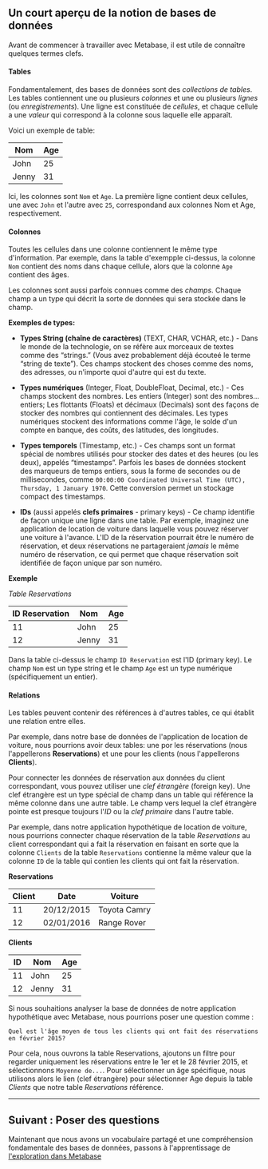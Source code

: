 ## Un court aperçu de la notion de bases de données

Avant de commencer à travailler avec Metabase, il est utile de connaître quelques termes clefs.

#### Tables

Fondamentalement, des bases de données sont des _collections de tables_. Les tables contiennent une ou plusieurs _colonnes_ et une ou plusieurs _lignes_ (ou _enregistrements_). Une ligne est constituée de _cellules_, et chaque cellule a une _valeur_ qui correspond à la colonne sous laquelle elle apparaît.

Voici un exemple de table:

| Nom  | Age |
| ----- | --- |
| John  | 25  |
| Jenny | 31  |

Ici, les colonnes sont `Nom` et `Age`. La première ligne contient deux cellules, une avec `John` et l'autre avec `25`, correspondand aux colonnes Nom et Age, respectivement.

#### Colonnes

Toutes les cellules dans une colonne contiennent le même type d'information. Par exemple, dans la table d'exempple ci-dessus, la colonne `Nom` contient des noms dans chaque cellule, alors que la colonne `Age` contient des âges.

Les colonnes sont aussi parfois connues comme des _champs_. Chaque champ a un type qui décrit la sorte de données qui sera stockée dans le champ.

**Exemples de types:**

- **Types String (chaîne de caractères)** (TEXT, CHAR, VCHAR, etc.) - Dans le monde de la technologie, on se réfère aux morceaux de textes comme des “strings.” (Vous avez probablement déjà écouteé le terme “string de texte”). Ces champs stockent des choses comme des noms, des adresses, ou n'importe quoi d'autre qui est du texte.

- **Types numériques** (Integer, Float, DoubleFloat, Decimal, etc.) - Ces champs stockent des nombres. Les entiers (Integer) sont des nombres... entiers; Les flottants (Floats) et décimaux (Decimals) sont des façons de stocker des nombres qui contiennent des décimales. Les types numériques stockent des informations comme l'âge, le solde d'un compte en banque, des coûts, des latitudes, des longitudes.

- **Types temporels** (Timestamp, etc.) - Ces champs sont un format spécial de nombres utilisés pour stocker des dates et des heures (ou les deux), appelés “timestamps”. Parfois les bases de données stockent des marqueurs de temps entiers, sous la forme de secondes ou de millisecondes, comme `00:00:00 Coordinated Universal Time (UTC), Thursday, 1 January 1970`. Cette conversion permet un stockage compact des timestamps.

- **IDs** (aussi appelés **clefs primaires** - primary keys) - Ce champ identifie de façon unique une ligne dans une table. Par exemple, imaginez une application de location de voiture dans laquelle vous pouvez réserver une voiture à l'avance. L'ID de la réservation pourrait être le numéro de réservation, et deux réservations ne partageraient *jamais* le même numéro de réservation, ce qui permet que chaque réservation soit identifiée de façon unique par son numéro.

**Exemple**

_Table Reservations_

| ID Reservation | Nom   | Age |
| -------------- | ----- | --- |
| 11             | John  | 25  |
| 12             | Jenny | 31  |

Dans la table ci-dessus le champ `ID Reservation` est l'ID (primary key). Le champ `Nom` est un type string et le champ `Age` est un type numérique (spécifiquement un entier).

#### Relations

Les tables peuvent contenir des références à d'autres tables, ce qui établit une relation entre elles.

Par exemple, dans notre base de données de l'application de location de voiture, nous pourrions avoir deux tables: une por les réservations (nous l'appellerons **Reservations**) et une pour les clients (nous l'appellerons **Clients**).

Pour connecter les données de réservation aux données du client correspondant, vous pouvez utiliser une _clef étrangère_ (foreign key). Une clef étrangère est un type spécial de champ dans un table qui référence la même colonne dans une autre table. Le champ vers lequel la clef étrangère pointe est presque toujours l'_ID_ ou la _clef primaire_ dans l'autre table.

Par exemple, dans notre application hypothétique de location de voiture, nous pourrions connecter chaque réservation de la table _Reservations_ au client correspondant qui a fait la réservation en faisant en sorte que la colonne `Clients` de la table `Reservations` contienne la même valeur que la colonne `ID` de la table qui contien les clients qui ont fait la réservation.

**Reservations**

| Client   | Date       | Voiture      |
| -------- | ---------- | ------------ |
| 11       | 20/12/2015 | Toyota Camry |
| 12       | 02/01/2016 | Range Rover  |

**Clients**

| ID  | Nom   | Age |
| --- | ----- | --- |
| 11  | John  | 25  |
| 12  | Jenny | 31  |

Si nous souhaitions analyser la base de données de notre application hypothétique avec Metabase, nous pourrions poser une question comme :

    Quel est l'âge moyen de tous les clients qui ont fait des réservations en février 2015?

Pour cela, nous ouvrons la table Reservations, ajoutons un filtre pour regarder uniquement les réservations entre le 1er et le 28 février 2015, et sélectionnons `Moyenne de...`. Pour sélectionner un âge spécifique, nous utilisons alors le lien (clef étrangère) pour sélectionner Age depuis la table _Clients_ que notre table _Reservations_ référence.

---

## Suivant : Poser des questions

Maintenant que nous avons un vocabulaire partagé et une compréhension fondamentale des bases de données, passons à l'apprentissage de [l'exploration dans Metabase](03-basic-exploration.md)
